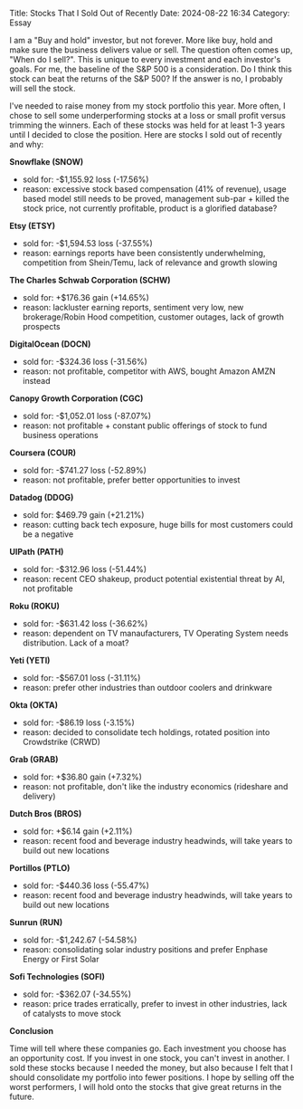 Title: Stocks That I Sold Out of Recently
Date: 2024-08-22 16:34 
Category: Essay

I am a "Buy and hold" investor, but not forever. More like buy, hold and make sure the business delivers value or sell. The question often comes up, "When do I sell?". This is unique to every investment and each investor's goals. For me, the baseline of the S&P 500 is a consideration. Do I think this stock can beat the returns of the S&P 500? If the answer is no, I probably will sell the stock.

I've needed to raise money from my stock portfolio this year. More often, I chose to sell some underperforming stocks at a loss or small profit versus trimming the winners. Each of these stocks was held for at least 1-3 years until I decided to close the position. Here are stocks I sold out of recently and why:

**Snowflake (SNOW)**

- sold for: -$1,155.92 loss (-17.56%)
- reason: excessive stock based compensation (41% of revenue), usage based model still needs to be proved, management sub-par + killed the stock price, not currently profitable, product is a glorified database?

**Etsy (ETSY)**

- sold for: -$1,594.53 loss (-37.55%)
- reason: earnings reports have been consistently underwhelming, competition from Shein/Temu, lack of relevance and growth slowing

**The Charles Schwab Corporation (SCHW)**

- sold for: +$176.36 gain (+14.65%)
- reason: lackluster earning reports, sentiment very low, new brokerage/Robin Hood competition, customer outages, lack of growth prospects

**DigitalOcean (DOCN)**

- sold for: -$324.36 loss (-31.56%)
- reason: not profitable, competitor with AWS, bought Amazon AMZN instead

**Canopy Growth Corporation (CGC)**

- sold for: -$1,052.01 loss (-87.07%)
- reason: not profitable + constant public offerings of stock to fund business operations

**Coursera (COUR)**

- sold for: -$741.27 loss (-52.89%)
- reason: not profitable, prefer better opportunities to invest

**Datadog (DDOG)**

- sold for: $469.79 gain (+21.21%)
- reason: cutting back tech exposure, huge bills for most customers could be a negative

**UIPath (PATH)**

- sold for: -$312.96 loss (-51.44%)
- reason: recent CEO shakeup, product potential existential threat by AI, not profitable

**Roku (ROKU)**

- sold for: -$631.42 loss (-36.62%)
- reason: dependent on TV manaufacturers, TV Operating System needs distribution. Lack of a moat?

**Yeti (YETI)**

- sold for: -$567.01 loss (-31.11%)
- reason: prefer other industries than outdoor coolers and drinkware

**Okta (OKTA)**

- sold for: -$86.19 loss (-3.15%)
- reason: decided to consolidate tech holdings, rotated position into Crowdstrike (CRWD)

**Grab (GRAB)**

- sold for: +$36.80 gain (+7.32%)
- reason: not profitable, don't like the industry economics (rideshare and delivery)

**Dutch Bros (BROS)**

- sold for: +$6.14 gain (+2.11%)
- reason: recent food and beverage industry headwinds, will take years to build out new locations

**Portillos (PTLO)**

- sold for: -$440.36 loss (-55.47%)
- reason: recent food and beverage industry headwinds, will take years to build out new locations

**Sunrun (RUN)**

- sold for: -$1,242.67 (-54.58%)	
- reason: consolidating solar industry positions and prefer Enphase Energy or First Solar

**Sofi Technologies (SOFI)**

- sold for: -$362.07 (-34.55%)
- reason: price trades erratically, prefer to invest in other industries, lack of catalysts to move stock

**Conclusion**

Time will tell where these companies go. Each investment you choose has an opportunity cost. If you invest in one stock, you can't invest in another. I sold these stocks because I needed the money, but also because I felt that I should consolidate my portfolio into fewer positions. I hope by selling off the worst performers, I will hold onto the stocks that give great returns in the future.